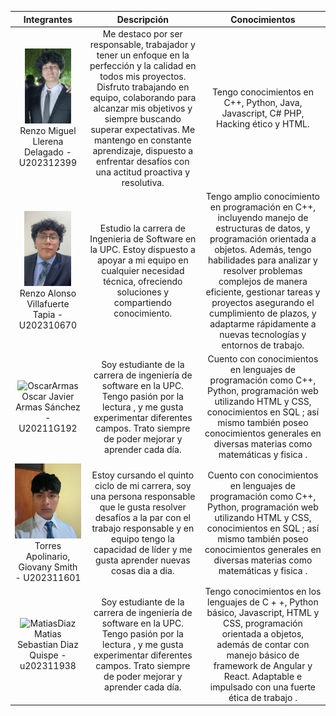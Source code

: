 <table style="text-align:center">
    <thead>
        <tr>
            <th>Integrantes</th>
            <th>Descripción</th>
            <th>Conocimientos</th>
        </tr>
    </thead>
    <body >
        <tr>
            <!-- DATOS del integrante 1-->
            <td > 
            <img src="/assets/img/chapter-I/RenzoLlerena.png" height="120" alt="RenzoLlerena">
            Renzo Miguel Llerena Delagado - U202312399
            <br> 
            </td>
            <!--DESCRIPCIÓN del integrante 1-->
            <td>Me destaco por ser responsable, trabajador y tener un enfoque en la perfección y la calidad en todos mis proyectos. Disfruto trabajando en equipo, colaborando para alcanzar mis objetivos y siempre buscando superar expectativas. Me mantengo en constante aprendizaje, dispuesto a enfrentar desafíos con una actitud proactiva y resolutiva.</td>
            <!-- CONOCIMIENTOS del integrante 1-->
            <td>Tengo conocimientos en C++, Python, Java, Javascript, C# PHP, Hacking ético y HTML.</td>
        </tr>
        <tr>
            <!-- DATOS del integrante 2-->
            <td>
            <img src="/assets/img/chapter-I/RenzoVillafuerte.png" height="120" alt="RenzoVillafuerte">
              Renzo Alonso Villafuerte Tapia - U202310670
            <br>
            </td>
            <!-- DESCRIPCIÓN del integrante 2-->
            <td>
              Estudio la carrera de Ingenieria de Software en la UPC. Estoy dispuesto a apoyar a mi equipo en cualquier necesidad técnica, ofreciendo soluciones y compartiendo conocimiento.
            </td>
            <!-- CONOCIMIENTOS del integrante 2-->
            <td>
              Tengo amplio conocimiento en programación en C++, incluyendo manejo de estructuras de datos, y programación orientada a objetos. Además, tengo habilidades para analizar y resolver problemas complejos de manera eficiente, gestionar tareas y proyectos asegurando el cumplimiento de plazos, y adaptarme rápidamente a nuevas tecnologías y entornos de trabajo.
            </td>
        </tr>
            <!-- DATOS del integrante 3-->
            <td> 
            <img src="../assets/img/chapter-I/OscarArmas.png" height="120" alt="OscarArmas">
              Oscar Javier Armas Sánchez - U20211G192
            <br> 
            </td>
            <!-- DESCRIPCIÓN del integrante 3-->
            <td>
              Soy estudiante de la carrera de ingeniería de software en la UPC. Tengo pasión por la lectura , y me gusta experimentar diferentes campos. Trato siempre de poder mejorar y aprender cada día.
            </td>
            <!-- CONOCIMIENTOS del integrante 3-->
            <td> 
               Cuento con conocimientos en lenguajes de programación como C++, Python, programación web utilizando HTML y CSS, conocimientos en SQL ; así mismo también poseo conocimientos generales en diversas materias como matemáticas y fisica
               .
            </td>
        </tr>
            <!-- DATOS del integrante 4-->
            <td> 
            <img src="/assets/img/chapter-I/GiovanyTorres.png" height="120" alt="GiovanyTorres">
              Torres Apolinario, Giovany Smith - U202311601
            <br> 
            </td>
            <!-- DESCRIPCIÓN del integrante 3-->
            <td>
            Estoy cursando el quinto ciclo de mi carrera, soy una persona responsable que le gusta resolver desafíos a la par con el trabajo  responsable y en equipo tengo la capacidad de líder y me gusta aprender nuevas cosas dia a dia.            </td>
            <!-- CONOCIMIENTOS del integrante 3-->
            <td> 
               Cuento con conocimientos en lenguajes de programación como C++, Python, programación web utilizando HTML y CSS, conocimientos en SQL ; así mismo también poseo conocimientos generales en diversas materias como matemáticas y fisica
               .
            </td>
        </tr>
<tr>
<td> 
            <img src="/assets/img/chapter-I/MatiasDiaz" height="120" alt="MatiasDiaz">
              Matias Sebastian Diaz Quispe - u202311938
            <br> 
            </td>
            <!-- DESCRIPCIÓN del integrante 5-->
            <td>
              Soy estudiante de la carrera de ingeniería de software en la UPC. Tengo pasión por la lectura , y me gusta experimentar diferentes campos. Trato siempre de poder mejorar y aprender cada día.
            </td>
            <!-- CONOCIMIENTOS del integrante 3-->
            <td> 
              Tengo conocimientos en los lenguajes de C + +, Python básico, Javascript, HTML y CSS, programación orientada a objetos, además de contar con manejo básico de framework de Angular y React. Adaptable e impulsado con una fuerte ética de trabajo               .
            </td>
        </tr>
<tr>
